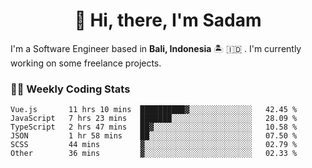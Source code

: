 <h1 align="center">👋 Hi, there, I'm Sadam</h1>
<p>I'm a Software Engineer based in <strong>Bali, Indonesia</strong> 🏝️ 🇮🇩 . I'm currently working on some freelance projects.</p>

### 👨‍💻 Weekly Coding Stats
<!--START_SECTION:waka-->

```text
Vue.js       11 hrs 10 mins  ██████████▓░░░░░░░░░░░░░░   42.45 %
JavaScript   7 hrs 23 mins   ███████░░░░░░░░░░░░░░░░░░   28.09 %
TypeScript   2 hrs 47 mins   ██▓░░░░░░░░░░░░░░░░░░░░░░   10.58 %
JSON         1 hr 58 mins    ██░░░░░░░░░░░░░░░░░░░░░░░   07.50 %
SCSS         44 mins         ▓░░░░░░░░░░░░░░░░░░░░░░░░   02.79 %
Other        36 mins         ▓░░░░░░░░░░░░░░░░░░░░░░░░   02.33 %
```

<!--END_SECTION:waka-->
